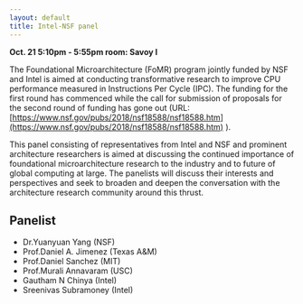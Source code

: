 ```yaml
---
layout: default
title: Intel-NSF panel
---
```


**Oct. 21 5:10pm - 5:55pm room: Savoy I**


The Foundational Microarchitecture (FoMR) program jointly funded by NSF and Intel is aimed at conducting transformative research to improve CPU performance measured in Instructions Per Cycle (IPC).  The funding for the first round has commenced while the call for submission of proposals for the second round of funding has gone out (URL: [https://www.nsf.gov/pubs/2018/nsf18588/nsf18588.htm](https://www.nsf.gov/pubs/2018/nsf18588/nsf18588.htm) ). 

This panel consisting of representatives from Intel and NSF and prominent architecture researchers is aimed at discussing the continued importance of foundational microarchitecture research to the industry and to future of global computing at large. The panelists will discuss their interests and perspectives and seek to broaden and deepen the conversation with the architecture research community around this thrust.

 

 

## Panelist
* Dr.Yuanyuan Yang (NSF)
* Prof.Daniel A. Jimenez (Texas A&M)
* Prof.Daniel Sanchez (MIT)
* Prof.Murali Annavaram (USC)
* Gautham N Chinya (Intel)
* Sreenivas Subramoney (Intel)

